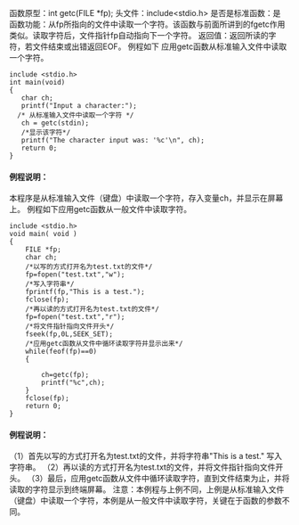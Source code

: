 函数原型：int getc(FILE *fp);
头文件：include<stdio.h>
是否是标准函数：是
函数功能：从fp所指向的文件中读取一个字符。该函数与前面所讲到的fgetc作用类似。读取字符后，文件指针fp自动指向下一个字符。
返回值：返回所读的字符，若文件结束或出错返回EOF。
例程如下 应用getc函数从标准输入文件中读取一个字符。
```  
include <stdio.h> 
int main(void) 
{ 
   char ch; 
   printf("Input a character:");
  /* 从标准输入文件中读取一个字符 */
   ch = getc(stdin);
   /*显示该字符*/
   printf("The character input was: '%c'\n", ch);
   return 0; 
}
```
#### 例程说明：
本程序是从标准输入文件（键盘）中读取一个字符，存入变量ch，并显示在屏幕上。
例程如下应用getc函数从一般文件中读取字符。
```  
include <stdio.h>
void main( void )
{
    FILE *fp;
    char ch;
    /*以写的方式打开名为test.txt的文件*/
    fp=fopen("test.txt","w");
    /*写入字符串*/
    fprintf(fp,"This is a test.");
    fclose(fp);
    /*再以读的方式打开名为test.txt的文件*/
    fp=fopen("test.txt","r");
    /*将文件指针指向文件开头*/
    fseek(fp,0L,SEEK_SET);
    /*应用getc函数从文件中循环读取字符并显示出来*/
    while(feof(fp)==0)
    {

        ch=getc(fp);
        printf("%c",ch);
    }
    fclose(fp);
    return 0;
}
```
#### 例程说明：
（1）首先以写的方式打开名为test.txt的文件，并将字符串"This is a test." 写入字符串。
（2）再以读的方式打开名为test.txt的文件，并将文件指针指向文件开头。
（3）最后，应用getc函数从文件中循环读取字符，直到文件结束为止，并将读取的字符显示到终端屏幕。
注意：本例程与上例不同，上例是从标准输入文件（键盘）中读取一个字符，本例是从一般文件中读取字符，关键在于函数的参数不同。